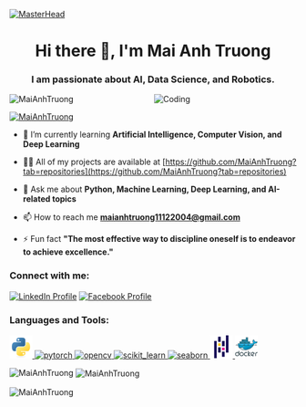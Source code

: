 [![MasterHead](https://previews.123rf.com/images/ninewb/ninewb2012/ninewb201200005/161197478-vector-banner-of-artificial-intelligence-topic-with-several-technology-that-are-in-ai-creative.jpg)](https://github.com/MaiAnhTruong?tab=repositories)
<h1 align="center">Hi there 👋, I'm Mai Anh Truong</h1>
<h3 align="center">I am passionate about AI, Data Science, and Robotics.</h3>

<img align="right" alt="Coding" width="250" src="https://raw.githubusercontent.com/chiraag-kakar/chiraag-kakar/master/hadder.gif">

<p align="left"> <img src="https://komarev.com/ghpvc/?username=MaiAnhTruong&label=Profile%20views&color=0e75b6&style=flat" alt="MaiAnhTruong" /> </p>

<p align="left"> <a href="https://github.com/ryo-ma/github-profile-trophy"><img src="https://github-profile-trophy.vercel.app/?username=MaiAnhTruong" alt="MaiAnhTruong" /></a> </p>

- 🌱 I’m currently learning **Artificial Intelligence, Computer Vision, and Deep Learning**  

- 👨‍💻 All of my projects are available at [https://github.com/MaiAnhTruong?tab=repositories](https://github.com/MaiAnhTruong?tab=repositories)

- 💬 Ask me about **Python, Machine Learning, Deep Learning, and AI-related topics**  

- 📫 How to reach me **maianhtruong11122004@gmail.com**  

- ⚡ Fun fact **"The most effective way to discipline oneself is to endeavor to achieve excellence."**  

<h3 align="left">Connect with me:</h3>
<p align="left">
<a href="https://www.linkedin.com/in/mai-anh-truong-3b690a2a3/" target="blank"><img align="center" src="https://raw.githubusercontent.com/rahuldkjain/github-profile-readme-generator/master/src/images/icons/Social/linked-in-alt.svg" alt="LinkedIn Profile" height="30" width="40" /></a>
<a href="https://www.facebook.com/Mai.Anh.Truongg/" target="blank"><img align="center" src="https://raw.githubusercontent.com/rahuldkjain/github-profile-readme-generator/master/src/images/icons/Social/facebook.svg" alt="Facebook Profile" height="30" width="40" /></a>
</p>

<h3 align="left">Languages and Tools:</h3>
<p align="left">
<a href="https://www.python.org" target="_blank" rel="noreferrer"> <img src="https://raw.githubusercontent.com/devicons/devicon/master/icons/python/python-original.svg" alt="python" width="40" height="40"/> </a>
<a href="https://pytorch.org/" target="_blank" rel="noreferrer"> <img src="https://www.vectorlogo.zone/logos/pytorch/pytorch-icon.svg" alt="pytorch" width="40" height="40"/> </a>
<a href="https://opencv.org/" target="_blank" rel="noreferrer"> <img src="https://www.vectorlogo.zone/logos/opencv/opencv-icon.svg" alt="opencv" width="40" height="40"/> </a>
<a href="https://scikit-learn.org/" target="_blank" rel="noreferrer"> <img src="https://upload.wikimedia.org/wikipedia/commons/0/05/Scikit_learn_logo_small.svg" alt="scikit_learn" width="40" height="40"/> </a>
<a href="https://seaborn.pydata.org/" target="_blank" rel="noreferrer"> <img src="https://seaborn.pydata.org/_images/logo-mark-lightbg.svg" alt="seaborn" width="40" height="40"/> </a>
<a href="https://pandas.pydata.org/" target="_blank" rel="noreferrer"> <img src="https://raw.githubusercontent.com/devicons/devicon/2ae2a900d2f041da66e950e4d48052658d850630/icons/pandas/pandas-original.svg" alt="pandas" width="40" height="40"/> </a>
<a href="https://www.docker.com/" target="_blank" rel="noreferrer"> <img src="https://raw.githubusercontent.com/devicons/devicon/master/icons/docker/docker-original-wordmark.svg" alt="docker" width="40" height="40"/> </a>
</p>

<p><img align="left" src="https://github-readme-stats.vercel.app/api/top-langs?username=MaiAnhTruong&show_icons=true&locale=en&layout=compact" alt="MaiAnhTruong" /></p>

<p>&nbsp;<img align="center" src="https://github-readme-stats.vercel.app/api?username=MaiAnhTruong&show_icons=true&locale=en" alt="MaiAnhTruong" /></p>

<p><img align="center" src="https://github-readme-streak-stats.herokuapp.com/?user=MaiAnhTruong&" alt="MaiAnhTruong" /></p>
